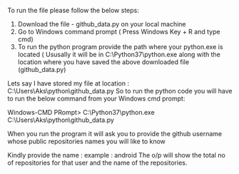 To run the file please follow the below steps:

1. Download the file - github_data.py on your local machine
2. Go to Windows command prompt ( Press Windows Key + R and type cmd)
3. To run the python program provide the path where your python.exe is located ( Ususally it will be in C:\Python37\python.exe along with the location where you have saved the above downloaded file (github_data.py)

Lets say I have stored my file at location : C:\Users\Aks\python\github_data.py
So to run the python code you will have to run the below command from your Windows cmd prompt:

Windows-CMD PRompt> C:\Python37\python.exe C:\Users\Aks\python\github_data.py

When you run the program it will ask you to provide the github username whose public repositories names you will like to know

Kindly provide the name : example : android
The o/p will show the total no of repositories for that user and the name of the repositories.
